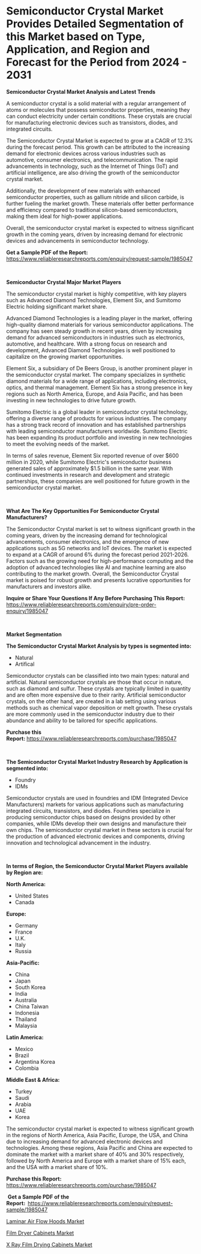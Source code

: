 <p><h1>Semiconductor Crystal Market Provides Detailed Segmentation of this Market based on Type, Application, and Region and Forecast for the Period from 2024 - 2031</h1></p><p><strong>Semiconductor Crystal Market Analysis and Latest Trends</strong></p>
<p><p>A semiconductor crystal is a solid material with a regular arrangement of atoms or molecules that possess semiconductor properties, meaning they can conduct electricity under certain conditions. These crystals are crucial for manufacturing electronic devices such as transistors, diodes, and integrated circuits.</p><p>The Semiconductor Crystal Market is expected to grow at a CAGR of 12.3% during the forecast period. This growth can be attributed to the increasing demand for electronic devices across various industries such as automotive, consumer electronics, and telecommunication. The rapid advancements in technology, such as the Internet of Things (IoT) and artificial intelligence, are also driving the growth of the semiconductor crystal market.</p><p>Additionally, the development of new materials with enhanced semiconductor properties, such as gallium nitride and silicon carbide, is further fueling the market growth. These materials offer better performance and efficiency compared to traditional silicon-based semiconductors, making them ideal for high-power applications.</p><p>Overall, the semiconductor crystal market is expected to witness significant growth in the coming years, driven by increasing demand for electronic devices and advancements in semiconductor technology.</p></p>
<p><strong>Get a Sample PDF of the Report:&nbsp;</strong> <a href="https://www.reliableresearchreports.com/enquiry/request-sample/1985047">https://www.reliableresearchreports.com/enquiry/request-sample/1985047</a></p>
<p>&nbsp;</p>
<p><strong>Semiconductor Crystal Major Market Players</strong></p>
<p><p>The semiconductor crystal market is highly competitive, with key players such as Advanced Diamond Technologies, Element Six, and Sumitomo Electric holding significant market share. </p><p>Advanced Diamond Technologies is a leading player in the market, offering high-quality diamond materials for various semiconductor applications. The company has seen steady growth in recent years, driven by increasing demand for advanced semiconductors in industries such as electronics, automotive, and healthcare. With a strong focus on research and development, Advanced Diamond Technologies is well positioned to capitalize on the growing market opportunities.</p><p>Element Six, a subsidiary of De Beers Group, is another prominent player in the semiconductor crystal market. The company specializes in synthetic diamond materials for a wide range of applications, including electronics, optics, and thermal management. Element Six has a strong presence in key regions such as North America, Europe, and Asia Pacific, and has been investing in new technologies to drive future growth.</p><p>Sumitomo Electric is a global leader in semiconductor crystal technology, offering a diverse range of products for various industries. The company has a strong track record of innovation and has established partnerships with leading semiconductor manufacturers worldwide. Sumitomo Electric has been expanding its product portfolio and investing in new technologies to meet the evolving needs of the market.</p><p>In terms of sales revenue, Element Six reported revenue of over $600 million in 2020, while Sumitomo Electric's semiconductor business generated sales of approximately $1.5 billion in the same year. With continued investments in research and development and strategic partnerships, these companies are well positioned for future growth in the semiconductor crystal market.</p></p>
<p>&nbsp;</p>
<p><strong>What Are The Key Opportunities For Semiconductor Crystal Manufacturers?</strong></p>
<p><p>The Semiconductor Crystal market is set to witness significant growth in the coming years, driven by the increasing demand for technological advancements, consumer electronics, and the emergence of new applications such as 5G networks and IoT devices. The market is expected to expand at a CAGR of around 6% during the forecast period 2021-2026. Factors such as the growing need for high-performance computing and the adoption of advanced technologies like AI and machine learning are also contributing to the market growth. Overall, the Semiconductor Crystal market is poised for robust growth and presents lucrative opportunities for manufacturers and investors alike.</p></p>
<p><strong>Inquire or Share Your Questions If Any Before Purchasing This Report:</strong> <a href="https://www.reliableresearchreports.com/enquiry/pre-order-enquiry/1985047">https://www.reliableresearchreports.com/enquiry/pre-order-enquiry/1985047</a></p>
<p>&nbsp;</p>
<p><strong>Market Segmentation</strong></p>
<p><strong>The Semiconductor Crystal Market Analysis by types is segmented into:</strong></p>
<p><ul><li>Natural</li><li>Artifical</li></ul></p>
<p><p>Semiconductor crystals can be classified into two main types: natural and artificial. Natural semiconductor crystals are those that occur in nature, such as diamond and sulfur. These crystals are typically limited in quantity and are often more expensive due to their rarity. Artificial semiconductor crystals, on the other hand, are created in a lab setting using various methods such as chemical vapor deposition or melt growth. These crystals are more commonly used in the semiconductor industry due to their abundance and ability to be tailored for specific applications.</p></p>
<p><strong>Purchase this Report:&nbsp;</strong><a href="https://www.reliableresearchreports.com/purchase/1985047">https://www.reliableresearchreports.com/purchase/1985047</a></p>
<p>&nbsp;</p>
<p><strong>The Semiconductor Crystal Market Industry Research by Application is segmented into:</strong></p>
<p><ul><li>Foundry</li><li>IDMs</li></ul></p>
<p><p>Semiconductor crystals are used in foundries and IDM (Integrated Device Manufacturers) markets for various applications such as manufacturing integrated circuits, transistors, and diodes. Foundries specialize in producing semiconductor chips based on designs provided by other companies, while IDMs develop their own designs and manufacture their own chips. The semiconductor crystal market in these sectors is crucial for the production of advanced electronic devices and components, driving innovation and technological advancement in the industry.</p></p>
<p>&nbsp;</p>
<p><strong>In terms of Region, the Semiconductor Crystal Market Players available by Region are:</strong></p>
<p>
    <p> <strong> North America: </strong>
        <ul>
            <li>United States</li>
            <li>Canada</li>
        </ul>
        </p> 
    <p> <strong> Europe: </strong>
        <ul>
            <li>Germany</li>
            <li>France</li>
            <li>U.K.</li>
            <li>Italy</li>
            <li>Russia</li>
        </ul>
        </p> 
    <p> <strong> Asia-Pacific: </strong>
        <ul>
            <li>China</li>
            <li>Japan</li>
            <li>South Korea</li>
            <li>India</li>
            <li>Australia</li>
            <li>China Taiwan</li>
            <li>Indonesia</li>
            <li>Thailand</li>
            <li>Malaysia</li>
        </ul>
        </p> 
    <p> <strong> Latin America: </strong>
        <ul>
            <li>Mexico</li>
            <li>Brazil</li>
            <li>Argentina Korea</li>
            <li>Colombia</li>
        </ul>
        </p> 
    <p> <strong> Middle East & Africa: </strong>
        <ul>
            <li>Turkey</li>
            <li>Saudi</li>
            <li>Arabia</li>
            <li>UAE</li>
            <li>Korea</li>
        </ul>
    </p>
    </p>
<p><p>The semiconductor crystal market is expected to witness significant growth in the regions of North America, Asia Pacific, Europe, the USA, and China due to increasing demand for advanced electronic devices and technologies. Among these regions, Asia Pacific and China are expected to dominate the market with a market share of 40% and 30% respectively, followed by North America and Europe with a market share of 15% each, and the USA with a market share of 10%.</p></p>
<p><strong>Purchase this Report: </strong><a href="https://www.reliableresearchreports.com/purchase/1985047">https://www.reliableresearchreports.com/purchase/1985047</a></p>
<p>&nbsp;<strong>Get a Sample PDF of the Report:&nbsp;&nbsp;</strong><a href="https://www.reliableresearchreports.com/enquiry/request-sample/1985047">https://www.reliableresearchreports.com/enquiry/request-sample/1985047</a></p>
<p><strong></strong></p>
<p><p><a href="https://view.publitas.com/reportprime-1/laminar-air-flow-hoods-market-analysis-and-market-size-global-industry-overview-market-segmentation-and-forecast-2023-to-2030/">Laminar Air Flow Hoods Market</a></p><p><a href="https://view.publitas.com/reportprime-1/film-dryer-cabinets-market-size-furnishes-valuable-information-encompassing-market-share-market-trends-and-projections-spanning-from-2023-to-2030/">Film Dryer Cabinets Market</a></p><p><a href="https://view.publitas.com/reportprime-1/x-ray-film-drying-cabinets-market-growth-market-trends-covid-19-impact-and-forecasts-for-period-from-2023-2030/">X Ray Film Drying Cabinets Market</a></p></p>